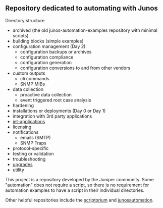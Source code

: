 ## Repository dedicated to automating with Junos

Directory structure  
- archived (the old junos-automation-examples repository with minimal scripts)
- building blocks (simple examples)
- configuration management (Day 2)
    - configuration backups or archives
    - configuration compliance
    - configuration generation
    - configuration conversions to and from other vendors
- custom outputs
    - cli commands
    - SNMP MIBs
- data collection
    - proactive data collection
    - event triggered root case analysis
- hardening
- installations or deployments (Day 0 or Day 1)
- integration with 3rd party applications
- [jet-applications](https://github.com/Juniper/jet-app-store)
- licensing
- notifications
    - emails (SMTP)
    - SNMP Traps
- protocol-specific
- testing or validation
- troubleshooting
- [upgrades](https://github.com/JNPRAutomate/junos-software-upgrades)
- utility

This project is a repository developed by the Juniper community. Some "automation" does not require a script, so there is no requirement for automation examples to have a script in their individual directories. 

Other helpful repositories include the [scriptorium](https://github.com/Juniper/junoscriptorium) and [junosautomation](https://github.com/Juniper/junosautomation). 
